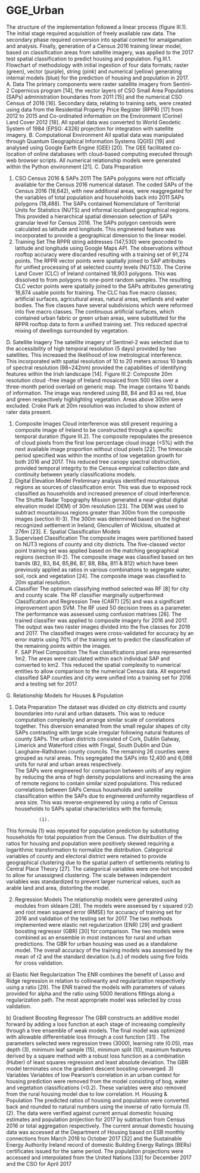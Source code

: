 # GGE_Urban
The structure of the implementation followed a linear process (figure III.1). The initial stage required acquisition of freely available raw data. The secondary phase required conversion into spatial context for amalgamation and analysis. Finally, generation of a Census 2016 training linear model, based on classification areas from satellite imagery, was applied to the 2017 test spatial classification to predict housing and population.
Fig.III.1. Flowchart of methodology with initial ingestion of four data formats; raster (green), vector (purple), string (pink) and numerical (yellow) generating internal models (blue) for the prediction of housing and population in 2017. 
A.	Data
The primary components were raster satellite imagery from Sentinl-2 Copernicus program [14], the vector layers of CSO Small Area Populations (SAPs) administration boundaries from 2011 [15] and the numerical CSO Census of 2016 [16].  Secondary data, relating to training sets, were created using data from the Residential Property Price Register (RPPR) [17] from 2012 to 2015 and Co-ordinated information on the Environment (Corine) Land Cover 2012 [18]. All spatial data was converted to World Geodetic System of 1984 (EPSG: 4326) projection for integration with satellite imagery.
B.	Computational Environment 
All spatial data was manipulated through Quantum Geographical Information Systems (QGIS) [19] and analysed using Google Earth Engine (GEE) [20]. The GEE facilitated co-location of online databases with cloud-based computing executed through web browser scripts.  All numerical relationship models were generated within the Python environment [21].
C.	Data Preparation
1)	CSO Census 2016 & SAPs 2011 
The SAPs polygons were not officially available for the Census 2016 numerical dataset. The coded SAPs of the Census 2016 (18,642), with new additional areas, were reaggregated for the variables of total population and households back into 2011 SAPs polygons (18,488). The SAPs contained Nomenclature of Territorial Units for Statistics (NUTS) and informal localised geographical regions. This provided a hierarchical spatial dimension selection of SAPs granular level for Census 2016. The SAPs polygon centroids were calculated as latitude and longitude. This engineered feature was incorporated to provide a geographical dimension to the linear model. 
2)	Training Set
The RPPR string addresses (147,530) were geocoded to latitude and longitude using Google Maps API. The observations without rooftop accuracy were discarded resulting with a training set of 91,274 points. The RPPR vector points were spatially joined to SAP attributes for unified processing of at selected county levels (NUTS3). 
The Corine Land Cover (CLC) of Ireland contained 18,903 polygons. This was dissolved to from polygons to one-point random samples. The resulting CLC vector points were spatially joined to the SAPs attributes generating 16,874 usable points for training.   The CLC has five macro classes; artificial surfaces, agricultural areas, natural areas, wetlands and water bodies. The five classes have several subdivisions which were reformed into five macro classes. 
The continuous artificial surfaces, which contained urban fabric or green urban areas, were substituted for the RPPR rooftop data to form a unified training set.  This reduced spectral mixing of dwellings surrounded by vegetation. 

D.	Satellite Inagery
The satellite imagery of Sentinel-2 was selected due to the accessibility of high temporal resolution (5 days) provided by two satellites. This increased the likelihood of low metrological interference. This incorporated with spatial resolution of 10 to 20 meters across 10 bands of spectral resolution (98~242nm) provided the capabilities of identifying features within the Irish landscape [14].
Figure III.2: Composite 20m resolution cloud -free image of Ireland mosaiced from 500 tiles over a three-month period overlaid on generic map. The image contains 10 bands of information. The image was rendered using B8, B4 and B3 as red, blue and green respectively highlighting vegetation. Areas above 300m were excluded. Croke Park at 20m resolution was included to show extent of rater data present.

1)	Composite Images
Cloud interference was still present requiring a composite image of Ireland to be constructed through a specific temporal duration (figure III.2). The composite repopulates the presence of cloud pixels from the first low percentage cloud image (<5%) with the next available image proportion without cloud pixels [22]. The timescale period specified was within the months of low vegetation growth for both 2016 and 2017. This reduced tree canopy spectral obstruction, provided temporal integrity to the Census empirical collection date and continuity between yearly classifications models. 
2)	Digital Elevation Model
Preliminary analysis identified mountainous regions as sources of classification error. This was due to exposed rock classified as households and increased presence of cloud interference. The Shuttle Radar Topography Mission generated a near-global digital elevation model (DEM) of 30m resolution [23]. The DEM was used to subtract mountainous regions greater than 300m from the composite images (section III-3). The 300m was determined based on the highest recognized settlement in Ireland, Glencullen of Wicklow, situated at 276m [23]. 
E.	Spatial Classification Models 
1)	Supervised Classification
The composite images were partitioned based on NUT3 regions of county and city districts. The five-classed vector point training set was applied based on the matching geographical regions (section III-2). The composite image was classified based on ten bands (B2, B3, B4, B5,B6, B7, B8, B8a, B11 & B12) which have been previously applied as ratios in various combinations to segregate water, soil, rock and vegetation [24]. The composite image was classified to 20m spatial resolution. 
2)	Classifier
The optimum classifying method selected was RF [8] for city and county scale. The RF classifier marginally outperformed Classification and Regression Tree (CART) [25] and was a significant improvement upon SVM. The RF used 50 decision trees as a parameter.  The performance was assessed using confusion matrixes [26].  The trained classifier was applied to composite imagery for 2016 and 2017. The output was two raster images divided into the five classes for 2016 and 2017. The classified images were cross-validated for accuracy by an error matrix using 70% of the training set to predict the classification of the remaining points within the images.  
F.	SAP Pixel Composition
The five classifications pixel area represented 1m2.  The areas were calculated within each individual SAP and converted to km2. This reduced the spatial complexity to numerical entities to allow comparison to the numerical Census data. All exported classified SAP counties and city were unified into a training set for 2016 and a testing set for 2017. 


G.	 Relationship Models for Houses & Population
1)	Data Preparation
The dataset was divided on city districts and county boundaries into rural and urban datasets. This was to reduce computation complexity and arrange similar scale of correlations together. This diversion emanated from the small regular shapes of city SAPs contrasting with large scale irregular following natural features of county SAPs. The urban districts consisted of Cork, Dublin Galway, Limerick and Waterford cities with Fingal, South Dublin and Dún Laoghaire–Rathdown county councils. The remaining 26 counties were grouped as rural areas. This segregated the SAPs into 12,400 and 6,088 units for rural and urban areas respectively.   
The SAPs were engineered for comparison between units of any region by reducing the area of high density populations and increasing the area of remote regions to contain similar sized populations. This reduced correlations between SAPs Census households and satellite classification within the SAPs due to engineered uniformity regardless of area size. This was reverse-engineered by using a ratio of Census households to SAPs spatial characteristics with the formula;   

                 (1).
This formula (1) was repeated for population prediction by substituting households for total population from the Census. 
The distribution of the ratios for housing and population were positively skewed requiring a logarithmic transformation to normalize the distribution. Categorical variables of county and electoral district were retained to provide geographical clustering due to the spatial pattern of settlements relating to Central Place Theory [27]. The categorical variables were one-hot encoded to allow for unassigned clustering. The scale between independent variables was standardized to prevent larger numerical values, such as arable land and area, distorting the model. 

2)	Regression Models 
The relationship models were generated using modules from sklearn [28]. The models were assessed by r squared (r2) and root mean squared error (RMSE) for accuracy of training set for 2016 and validation of the testing set for 2017. The two methods implemented were elastic net regularization (ENR) [29] and gradient boosting regressor (GBR) [30] for comparison. The two models were combined as an ensemble in most instances for rural and urban predictions. The GBR for urban housing was used as a standalone model. The overall accuracy of the training models was assessed by the mean of   r2 and the standard deviation (s.d.) of models using five folds for cross validation. 

a)	Elastic Net Regularization 
The ENR combines the benefit of Lasso and Ridge regression in relation to collinearity and regularization respectively using a ratio  [29]. The ENR trained the models with parameters of values provided for alpha and the ratio using 5000 iterations fittings along a regularization path. The most appropriate model was selected by cross validation. 

b)	Gradient Boosting Regressor
The GBR constructs an additive model forward by adding a loss function at each stage of increasing complexity through a tree ensemble of weak models. The final model was optimized with allowable differentiable loss through a cost function [31] . The parameters selected were regression trees (3000), learning rate (0.05), max depth (3), minimum leaf sample (15), minimum split (10), maximum features derived by a square method with a robust loss function as a combination (Huber) of least squares regression and least absolute deviation. The GBR model terminates once the gradient descent boosting converged. 
3)	Variables
Variables of low Pearson’s correlation in an urban context for housing prediction were removed from the model consisting of bog, water and vegetation classifications (<0.2). These variables were also removed from the rural housing model due to low correlation. 
H.	Housing & Population 
The predicted ratios of housing and population were converted back and rounded to natural numbers using the inverse of ratio formula (1). 
                          (2).
The data were verified against current annual domestic housing estimates and population projection for 2017 by subtraction from Census 2016 or total aggregation respectively. The current annual domestic housing data was accessed at the Department of Housing based on ESB monthly connections from March 2016 to October 2017 [32] and the Sustainable Energy Authority Ireland record of domestic Building Energy Ratings (BERs) certificates issued for the same period. The population projections were accessed and interpolated from the United Nations [33] for December 2017 and the CSO for April 2017

